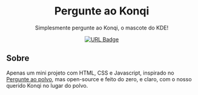 <h1 align=center>Pergunte ao Konqi</h1>
<p align=center>Simplesmente pergunte ao Konqi, o mascote do KDE!</p>
<p align=center>
  <a href="https://curitibatm.github.io/pergunteaokonqi/"><img align="center" src="https://img.shields.io/badge/url-curitibatm.github.io-informational" alt="URL Badge"/></a>
</p>

## Sobre
Apenas um mini projeto com HTML, CSS e Javascript, inspirado no [Pergunte ao polvo](https://pergunteaopolvo.com.br/), mas open-source e feito do zero, e claro, com o nosso querido Konqi no lugar do polvo.
